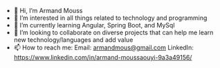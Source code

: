 - 👋 Hi, I’m Armand Mouss
- 👀 I’m interested in all things related to technology and programming
- 🌱 I’m currently learning Angular, Spring Boot, and MySql
- 💞️ I’m looking to collaborate on diverse projects that can help me learn new technology/languages and add value
- 📫 How to reach me:
            Email:    armandmous@gmail.com
            LinkedIn: https://www.linkedin.com/in/armand-moussaouyi-9a3a49156/

<!---
armandmous/armandmous is a ✨ special ✨ repository because its `README.md` (this file) appears on your GitHub profile.
You can click the Preview link to take a look at your changes.
--->
